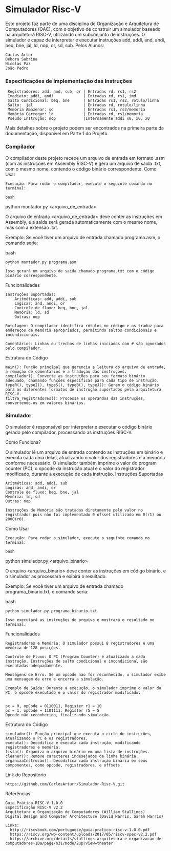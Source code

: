 # Simulador Risc-V

Este projeto faz parte de uma disciplina de Organização e Arquitetura de Computadores (OAC), com o objetivo de construir um simulador baseado na arquitetura RISC-V, utilizando um subconjunto de instruções. O simulador é capaz de interpretar e executar instruções add, addi, and, andi, beq, bne, jal, ld, nop, or, sd, sub.
Pelos Alunos:

    Carlos Artur
    Débora Sabrina
    Nicolas Paz
    João Pedro

### Especificações de Implementação das Instruções

     Registradores: add, and, sub, or | Entradas rd, rs1, rs2
     Imediato: addi, andi             | Entradas rd, rs1, imd
     Salto Condicional: beq, bne      | Entradas rs1, rs2, rotulo/linha
     Salto:  jal                      | Entradas rd, rotulo/linha
     Memória Amazenar: sd             | Entradas rs1, rs2/memoria
     Memória Carregar: ld             | Entradas rd, rs1/memoria
     Pseudo Instrução: nop            |Internamente addi x0, x0, x0

Mais detalhes sobre o projeto podem ser encontrados na primeira parte da documentação, disponível em Parte 1 do Projeto.

### Compilador

O compilador deste projeto recebe um arquivo de entrada em formato .asm (com as instruções em Assembly RISC-V) e gera um arquivo de saída .txt, com o mesmo nome, contendo o código binário correspondente.
Como Usar

    Execução: Para rodar o compilador, execute o seguinte comando no terminal:

    bash

python montador.py <arquivo_de_entrada>

O arquivo de entrada <arquivo_de_entrada> deve conter as instruções em Assembly, e a saída será gerada automaticamente com o mesmo nome, mas com a extensão .txt.

Exemplo: Se você tiver um arquivo de entrada chamado programa.asm, o comando seria:

bash

    python montador.py programa.asm

    Isso gerará um arquivo de saída chamado programa.txt com o código binário correspondente.

Funcionalidades

    Instruções Suportadas:
        Aritméticas: add, addi, sub
        Lógicas: and, andi, or
        Controle de fluxo: beq, bne, jal
        Memória: ld, sd
        Outras: nop

    Rotulagem: O compilador identifica rótulos no código e os traduz para endereços de memória apropriados, permitindo saltos condicionais e incondicionais.

    Comentários: Linhas ou trechos de linhas iniciados com # são ignorados pelo compilador.

Estrutura do Código

    main(): Função principal que gerencia a leitura do arquivo de entrada, a remoção de comentários e a tradução das instruções.
    compilador(): Converte as instruções para seu formato binário adequado, chamando funções específicas para cada tipo de instrução.
    typeR(), typeI(), typeS(), typeB(), typeJ(): Geram o código binário para os diferentes formatos de instrução suportados pela arquitetura RISC-V.
    filtra_registradores(): Processa os operandos das instruções, convertendo-os em valores binários.

### Simulador

O simulador é responsável por interpretar e executar o código binário gerado pelo compilador, processando as instruções RISC-V.

Como Funciona?

O simulador lê um arquivo de entrada contendo as instruções em binário e executa cada uma delas, atualizando o valor dos registradores e a memória conforme necessário. O simulador também imprime o valor do program counter (PC), o opcode da instrução atual e o valor do registrador modificado, durante a execução de cada instrução.
Instruções Suportadas

    Aritméticas: add, addi, sub
    Lógicas: and, andi, or
    Controle de fluxo: beq, bne, jal
    Memória: ld, sd
    Outras: nop

    Instruções de Memória são tratadas diretamente pelo valor no registrador pois não foi implementado 0 ofsset utilizado em 0(r1) ou 2000(r0).

Como Usar

    Execução: Para rodar o simulador, execute o seguinte comando no terminal:

    bash

python simulador.py <arquivo_binario>

O arquivo <arquivo_binario> deve conter as instruções em código binário, e o simulador as processará e exibirá o resultado.

Exemplo: Se você tiver um arquivo de entrada chamado programa_binario.txt, o comando seria:

bash

    python simulador.py programa_binario.txt

    Isso executará as instruções do arquivo e mostrará o resultado no terminal.

Funcionalidades

    Registradores e Memória: O simulador possui 8 registradores e uma memória de 128 posições.

    Controle de Fluxo: O PC (Program Counter) é atualizado a cada instrução. Instruções de salto condicional e incondicional são executadas adequadamente.

    Mensagens de Erro: Se um opcode não for reconhecido, o simulador exibe uma mensagem de erro e encerra a simulação.

    Exemplo de Saída: Durante a execução, o simulador imprime o valor do PC, o opcode executado e o valor do registrador modificado:


    pc = 0, opCode = 0110011, Register r1 = 10
    pc = 1, opCode = 1101111, Register r5 = 5
    Opcode não reconhecido, finalizando simulação.

Estrutura do Código

    simulador(): Função principal que executa o ciclo de instruções, atualizando o PC e os registradores.
    executa(): Decodifica e executa cada instrução, modificando registradores e memória.
    lista(): Organiza o arquivo binário em uma lista de instruções.
    cleaner(): Remove caracteres indesejados da linha binária.
    organizaInstrucao(): Decodifica cada instrução binária em seus componentes, como opcode, registradores, e offsets.


Link do Repositorio 

    https://github.com/CarlosArturr/Simulador-Risc-V.git

Referências

    Guia Prático RISC-V 1.0.0
    Especificação RISC-V v2.2
    Arquitetura e Organização de Computadores (William Stallings)
    Digital Design and Computer Architecture (David Harris, Sarah Harris)

    Links:
      http://riscvbook.com/portuguese/guia-pratico-risc-v-1.0.0.pdf
      https://riscv.org/wp-content/uploads/2017/05/riscv-spec-v2.2.pdf
      https://archive.org/details/stallings-arquitetura-e-organizacao-de-computadores-10a/page/n31/mode/2up?view=theater 

